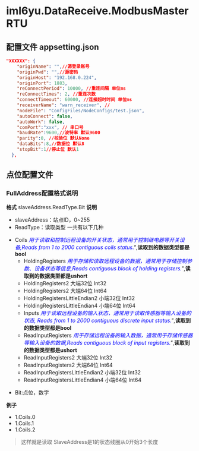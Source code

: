 ﻿# iml6yu.DataReceive.ModbusMasterRTU

## 配置文件 appsetting.json

```json
"XXXXXX": {
    "originName": "",//源登录账号
    "originPwd": "",//源密码
    "originHost": "192.168.0.224",
    "originPort": 1883,
    "reConnectPeriod": 10000, //重连间隔 单位ms
    "reConnectTimes": 2, //重连次数
    "connectTimeout": 60000, //连接超时时间 单位ms
    "receiverName": "warn_receiver", //
    "nodeFile": "ConfigFiles/NodeConfigs/test.json",
    "autoConnect": false,
    "autoWork": false, 
    "comPort":"xxx", // 串口号
    "baudRate":9600,//波特率 默认9600
    "parity":0, //校验位 默认None  
    "dataBits":8,//数据位 默认8
    "stopBit":1//停止位 默认1
  },
```

## 点位配置文件
### FullAddress配置格式说明
**格式** slaveAddress.ReadType.Bit
**说明**
- slaveAddress：站点ID，0~255
- ReadType：读取类型 一共有以下几种
+ Coils *<span style="color:blue">用于读取和控制远程设备的开关状态，通常用于控制继电器等开关设备,Reads from 1 to 2000 contiguous coils status.</span>"*,**读取到的数据类型都是bool**
	+ HoldingRegisters *<span style="color:blue">用于存储和读取远程设备的数据，通常用于存储控制参数、设备状态等信息,Reads contiguous block of holding registers.</span>"*,**读取到的数据类型都是ushort**
	+ HoldingRegisters2 大端32位 Int32
    + HoldingRegisters2 大端64位 Int64
    + HoldingRegistersLittleEndian2 小端32位 Int32
    + HoldingRegistersLittleEndian4 小端64位 Int64
    + Inputs *<span style="color:blue">用于读取远程设备的输入状态，通常用于读取传感器等输入设备的状态, Reads from 1 to 2000 contiguous discrete input status.</span>"*,**读取到的数据类型都是bool**
	+ ReadInputRegisters *<span style="color:blue">用于存储远程设备的输入数据，通常用于存储传感器等输入设备的数据,Reads contiguous block of input registers.</span>"*,**读取到的数据类型都是ushort**
    + ReadInputRegisters2 大端32位 Int32
    + ReadInputRegisters2 大端64位 Int64
    + ReadInputRegistersLittleEndian2 小端32位 Int32
    + ReadInputRegistersLittleEndian4 小端64位 Int64
- Bit:点位，数字

**例子**
- 1.Coils.0
- 1.Coils.1
- 1.Coils.2

> 这样就是读取 SlaveAddress是1的状态线圈从0开始3个长度

